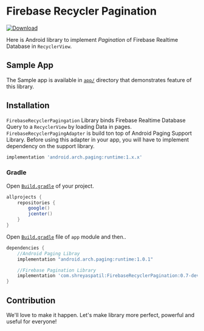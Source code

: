 # **Firebase Recycler Pagination**

[ ![Download](https://api.bintray.com/packages/patilshreyas/maven/FirebaseRecyclerPagination/images/download.svg?version=0.7-dev) ](https://bintray.com/patilshreyas/maven/FirebaseRecyclerPagination/0.7-dev/link)

Here is Android library to implement *Pagination* of Firebase Realtime Database in `RecyclerView`.

## Sample App
The Sample app is available in [`app/`](app) directory that demonstrates feature of this library.

## Installation
`FirebaseRecyclerPagingation` Library binds Firebase Realtime Database Query to a `RecyclerView` by loading Data in pages. `FirebaseRecyclerPagingAdapter` is build ton top of Android Paging Support Library. Before using this adapter in your app, you will have to implement dependency on the support library.
```groovy
implementation 'android.arch.paging:runtime:1.x.x'
```

### Gradle
Open [`Build.gradle`](build.gradle) of your project.
```groovy
allprojects {
    repositories {
        google()
        jcenter()
    }
}
```
Open [`Build.gradle`](app/build.gradle) file of `app` module and then..
```groovy
dependencies {
    //Android Paging Libray
    implementation "android.arch.paging:runtime:1.0.1"

    //Firebase Pagination Library
    implementation 'com.shreyaspatil:FirebaseRecyclerPagination:0.7-dev'
}
```

## Contribution
We'll love to make it happen. Let's make library more perfect, powerful and useful for everyone!
